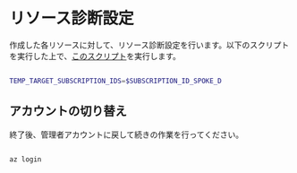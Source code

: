 # リソース診断設定

作成した各リソースに対して、リソース診断設定を行います。以下のスクリプトを実行した上で、[このスクリプト](https://github.com/nakamacchi/AzureCAF.LandingZones.Demo/blob/master/99.Tips/99_05_%E3%83%AA%E3%82%BD%E3%83%BC%E3%82%B9%E8%A8%BA%E6%96%AD%E3%83%AD%E3%82%B0%E5%87%BA%E5%8A%9B%E3%81%AE%E4%B8%80%E6%8B%AC%E8%A8%AD%E5%AE%9A%EF%BC%88%E3%82%B9%E3%83%88%E3%83%AC%E3%83%BC%E3%82%B8%E3%82%A2%E3%82%AB%E3%82%A6%E3%83%B3%E3%83%88%E8%BF%BD%E5%8A%A0%E7%89%88%EF%BC%89.md)を実行します。

```bash

TEMP_TARGET_SUBSCRIPTION_IDS=$SUBSCRIPTION_ID_SPOKE_D

```

## アカウントの切り替え

終了後、管理者アカウントに戻して続きの作業を行ってください。

```bash

az login

```
